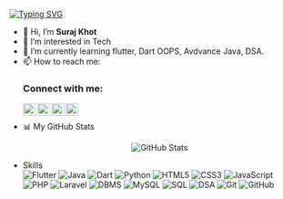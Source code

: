 [![Typing SVG](https://readme-typing-svg.herokuapp.com?font=Consolas&pause=1000&color=#F4C430&center=true&width=435&lines=Student+%7C+Learning+Flutter;Expertise+in+Mobile+Development+%F0%9F%91%A8%F0%9F%8F%BB%E2%80%8D%F0%9F%92%BB;Flutter+%7C+Android+%7C+Java)](https://git.io/typing-svg)
<ul>
<li>🤗 Hi, I’m <b>Suraj Khot</b></li>
<li>👀 I’m interested in Tech</li>
<li> 🌱 I’m currently learning flutter, Dart OOPS, Avdvance Java, DSA.</li>
<li>📫 How to reach me:</li>


### Connect with me:
[<img align="left" alt="Suraj | Wbsite" width="22px" src="https://cdn.jsdelivr.net/npm/simple-icons@v3/icons/googlechrome.svg" />][website]
[<img align="left" alt="Suraj | Whatsapp" width="22px" src="https://cdn.jsdelivr.net/npm/simple-icons@v3/icons/whatsapp.svg" />][whatsapp]
[<img align="left" alt="suraj | LinkedIn" width="22px" src="https://cdn.jsdelivr.net/npm/simple-icons@v3/icons/linkedin.svg" />][linkedin]
[<img align="left" alt="suraj | gmail" width="22px" src="https://cdn.jsdelivr.net/npm/simple-icons@v3/icons/gmail.svg" />][gmail]

[whatsapp]: https://wa.me/+919359658536
[linkedin]: https://www.linkedin.com/in/khot-suraj
[website]: https://suraj-khot-19.github.io/suraj/
[gmail]: mailto:khotsuraj019@gmail.com
<br/>

<li>📊 My GitHub Stats <p align="center">
  <img src="https://github-readme-stats.vercel.app/api?username=suraj-khot-19&show_icons=true&theme=merko" alt="GitHub Stats" />
    </p>
</li>
<li>Skills</li>
<img src="https://img.shields.io/badge/Flutter-blueviolet" alt="Flutter" />
 <img src="https://img.shields.io/badge/Java-orange" alt="Java" />
<img src="https://img.shields.io/badge/Dart-blue" alt="Dart" />
<img src="https://img.shields.io/badge/Python-yellow" alt="Python" />
<img src="https://img.shields.io/badge/HTML5-green" alt="HTML5" />
<img src="https://img.shields.io/badge/CSS3-purple" alt="CSS3" />
<img src="https://img.shields.io/badge/JavaScript-red" alt="JavaScript" />
<img src="https://img.shields.io/badge/PHP-pink" alt="PHP" /> 
<img src="https://img.shields.io/badge/Laravel-cyan" alt="Laravel" />
<img src="https://img.shields.io/badge/DBMS-indigo" alt="DBMS" />
<img src="https://img.shields.io/badge/MySQL-yellowgreen" alt="MySQL" />
<img src="https://img.shields.io/badge/SQL-lime" alt="SQL" />
<img src="https://img.shields.io/badge/DSA-grey" alt="DSA" />
<img src="https://img.shields.io/badge/Git-tomato" alt="Git" />
<img src="https://img.shields.io/badge/GitHub-black" alt="GitHub" />
</ul>

